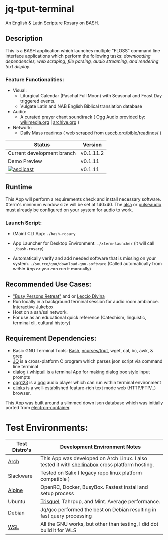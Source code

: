 # jq-tput-terminal

An English & Latin Scripture Rosary on BASH.

## Description

This is a BASH application which launches multiple "FLOSS" command line interface applications which perform the following tasks: *downloading dependencies, web scraping, file parsing, audio streaming, and rendering text display*.

### Feature Functionalities:

* Visual:
    - Liturgical Calendar (Paschal Full Moon) with Seasonal and Feast Day triggered events.
    - Vulgate Latin and NAB English Biblical translation database
* Audio:
    - A curated prayer chant soundtrack ( Ogg Audio provided by: [wikimedia.org](https://commons.wikimedia.org) | [archive.org](archive.org) )
* Network:
    - Daily Mass readings ( web scraped from [usccb.org/bible/readings/](usccb.org/bible/readings/) )

| Status | Version |
| --- | --- |
| Current development branch | v0.1.11.2 |
| Demo Preview | v0.1.11 |
| [![asciicast](https://asciinema.org/a/243201.svg)](https://asciinema.org/a/243201) | v0.1.11 |

## Runtime

This App will perform a requirements check and install necessary software. Xterm's minimum window size will be set at 140x40. The [alsa](http://alsa-project.org/main/index.php/Main_Page) or [pulseaudio](https://www.freedesktop.org/wiki/Software/PulseAudio/) must already be configured on your system for audio to work.

### Launch Script:

- (Main) CLI App: ```./bash-rosary```

- App Launcher for Desktop Environment: ```./xterm-launcher``` (it will call ```./bash-rosary```)

- Automatically verify and add needed software that is missing on your system. ```./source/gnu/download-gnu-software``` (Called automatically from within App or you can run it manually)

## Recommended Use Cases:

- ["Busy Persons Retreat"](https://vocationscava.org/wp-content/uploads/2014/11/ONLINE_BPR_EDITED_October_2013.pdf) and or [Leccio Divina](https://ocarm.org/en/content/lectio/what-lectio-divina)
- Run locally in a background terminal session for audio room ambiance. Interactive Jukebox
- Host on a ssh/ssl network.
- For use as an educational quick reference (Catechism, linguistic, terminal cli, cultural history)

## Requirement Dependencies:

* Basic GNU Terminal Tools: [Bash](https://www.gnu.org/software/bash/), [ncurses/tput](https://ss64.com/bash/tput.html), wget, cal, bc, awk, & grep
* [JQ](https://stedolan.github.io/jq) is a cross-platform C program which parses json script via command line terminal
* [dialog / whiptail](http://linuxcommand.org/lc3_adv_dialog.php) is a terminal App for making dialog box style input prompts
* [ogg123](https://xiph.org/vorbis) is a [ogg](https://xiph.org/vorbis) audio player which can run within terminal environment
* [elinks](http://elinks.or.cz/) is a well-established feature-rich text mode web (HTTP/FTP/..) browser.

This App was built around a slimmed down json database which was initially ported from [electron-container](https://github.com/mezcel/electron-container).

# Test Environments:

| Test Distro's | Development Environment Notes |
| --- | --- |
| [Arch](https://wiki.archlinux.org/) | This App was developed on Arch Linux. I also tested it with [shellinabox](https://aur.archlinux.org/packages/shellinabox-git/) cross platform hosting.|
| Slackware | Tested on Salix ( legacy repo linux platform compatible ) |
| [Alpine](https://alpinelinux.org/about/) | OpenRC, Docker, BusyBox. Fastest install and setup process |
| Ubuntu | [Trisquel](https://trisquel.info), Tahrpup, and Mint. Average performance. |
| Debian | Jq/gcc performed the best on Debian resulting in fast query processing |
| [WSL](https://docs.microsoft.com/en-us/windows/wsl/about) | All the GNU works, but other than testing, I did dot build it for WLS |
